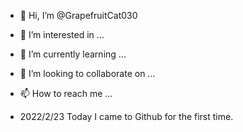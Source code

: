 - 👋 Hi, I’m @GrapefruitCat030
- 👀 I’m interested in ...
- 🌱 I’m currently learning ...
- 💞️ I’m looking to collaborate on ...
- 📫 How to reach me ...

- 2022/2/23 Today I came to Github for the first time.

<!---
GrapefruitCat030/GrapefruitCat030 is a ✨ special ✨ repository because its `README.md` (this file) appears on your GitHub profile.
You can click the Preview link to take a look at your changes.
--->
